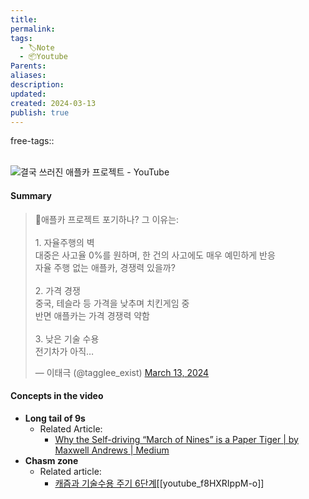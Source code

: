 ```yaml
---
title: 
permalink: 
tags:
  - 🏷️Note
  - 📦Youtube
Parents: 
aliases: 
description: 
updated: 
created: 2024-03-13
publish: true
---
```

free-tags:: 
</br>
</br>


![결국 쓰러진 애플카 프로젝트 - YouTube](https://www.youtube.com/watch?v=edaEc0R1308)

#### Summary
<blockquote class="twitter-tweet"><p lang="ko" dir="ltr">🍎애플카 프로젝트 포기하나? 그 이유는:<br><br>1. 자율주행의 벽<br>대중은 사고율 0%를 원하며, 한 건의 사고에도 매우 예민하게 반응<br>자율 주행 없는 애플카, 경쟁력 있을까?<br><br>2. 가격 경쟁<br>중국, 테슬라 등 가격을 낮추며 치킨게임 중<br>반면 애플카는 가격 경쟁력 약함<br><br>3. 낮은 기술 수용<br>전기차가 아직…</p>&mdash; 이태극 (@tagglee_exist) <a href="https://twitter.com/tagglee_exist/status/1767842334161707120?ref_src=twsrc%5Etfw">March 13, 2024</a></blockquote> <script async src="https://platform.twitter.com/widgets.js" charset="utf-8"></script>

#### Concepts in the video
- **Long tail of 9s**
	- Related Article:
		- [Why the Self-driving “March of Nines” is a Paper Tiger | by Maxwell Andrews | Medium](https://medium.com/@msa_91649/why-the-self-driving-march-of-nines-is-a-paper-tiger-ff9321bf2fb9)
- **Chasm zone**
	- Related article:
		- [캐즘과 기술수용 주기 6단계](https://channel.io/ko/blog/chasm)[[youtube_f8HXRIppM-o]]